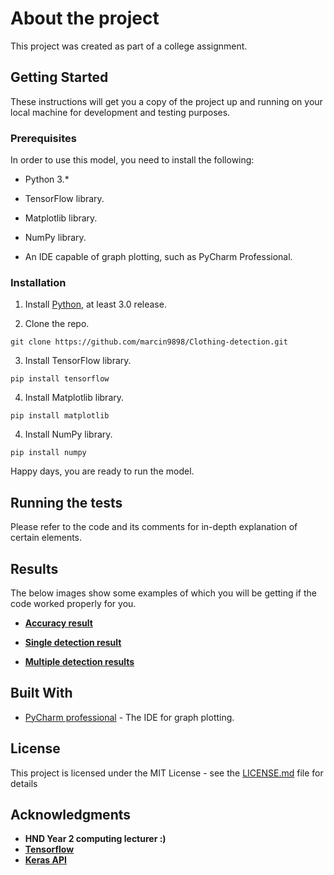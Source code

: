 # About the project

This project was created as part of a college assignment. 

## Getting Started

These instructions will get you a copy of the project up and running on your local machine for development and testing purposes. 

### Prerequisites

In order to use this model, you need to install the following: 

* Python 3.*

* TensorFlow library.

* Matplotlib library.

* NumPy library. 

* An IDE capable of graph plotting, such as PyCharm Professional.


### Installation

1. Install [Python](https://www.python.org/downloads/), at least 3.0 release.


2. Clone the repo.

```
git clone https://github.com/marcin9898/Clothing-detection.git
```

3. Install TensorFlow library.

```
pip install tensorflow
```

4. Install Matplotlib library.

```
pip install matplotlib
```

4. Install NumPy library.

```
pip install numpy
```

Happy days, you are ready to run the model. 

## Running the tests

Please refer to the code and its comments for in-depth explanation of certain elements. 

## Results

The below images show some examples of which you will be getting if the code worked properly for you. 

* [**Accuracy result**](https://i.imgur.com/oF0SV9k.png)

* [**Single detection result**](https://i.imgur.com/SJIQkrn.png)

* [**Multiple detection results**](https://i.imgur.com/WrAOb4N.png)


## Built With

* [PyCharm professional](https://www.jetbrains.com/pycharm/download/) - The IDE for graph plotting. 

## License

This project is licensed under the MIT License - see the [LICENSE.md](LICENSE.md) file for details

## Acknowledgments

*  **HND Year 2 computing lecturer :)**
*  [**Tensorflow**](https://www.tensorflow.org/)
*  [**Keras API**](https://keras.io/)
